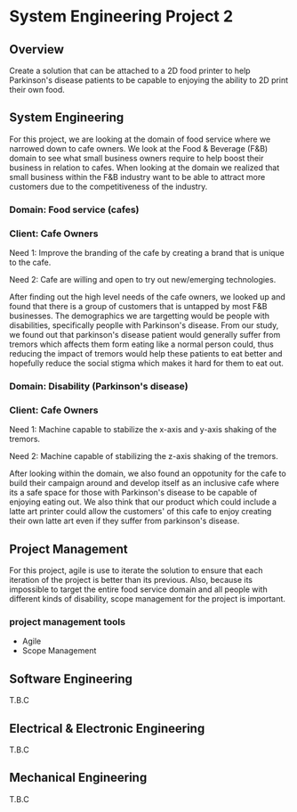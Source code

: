 # System Engineering Project 2

## Overview

Create a solution that can be attached to a 2D food printer to help Parkinson's disease patients to be capable to enjoying the ability to 2D print their own food.

## System Engineering

For this project, we are looking at the domain of food service where we narrowed down to cafe owners. We look at the Food & Beverage (F&B) 
domain to see what small business owners require to help boost their business in relation to cafes. When looking at the domain we realized 
that small business within the F&B industry want to be able to attract more customers due to the competitiveness of the industry.

### Domain: Food service (cafes)
### Client: Cafe Owners

Need 1: Improve the branding of the cafe by creating a brand that is unique to the cafe.

Need 2: Cafe are willing and open to try out new/emerging technologies.

After finding out the high level needs of the cafe owners, we looked up and found that there is a group of customers that is untapped by most 
F&B businesses. The demographics we are targetting would be people with disabilities, specifically peoplle with Parkinson's disease. From our
study, we found out that parkinson's disease patient would generally suffer from tremors which affects them form eating like a normal person
could, thus reducing the impact of tremors would help these patients to eat better and hopefully reduce the social stigma which makes it hard 
for them to eat out.

### Domain: Disability (Parkinson's disease)
### Client: Cafe Owners

Need 1: Machine capable to stabilize the x-axis and y-axis shaking of the tremors.

Need 2: Machine capable of stabilizing the z-axis shaking of the tremors.

After looking within the domain, we also found an oppotunity for the cafe to build their campaign around and develop itself as an inclusive cafe 
where its a safe space for those with Parkinson's disease to be capable of enjoying eating out. We also think that our product which could include 
a latte art printer could allow the customers' of this cafe to enjoy creating their own latte art even if they suffer from parkinson's disease.

## Project Management

For this project, agile is use to iterate the solution to ensure that each iteration of the project is better than its previous. Also, because 
its impossible to target the entire food service domain and all people with different kinds of disability, scope management for the project is 
important.

### project management tools

- Agile
- Scope Management

## Software Engineering

T.B.C

## Electrical & Electronic Engineering

T.B.C

## Mechanical Engineering

T.B.C
